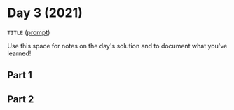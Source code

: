 # Day 3 (2021)

`TITLE` ([prompt](https://adventofcode.com/2021/day/3))

Use this space for notes on the day's solution and to document what you've learned!

## Part 1

## Part 2

